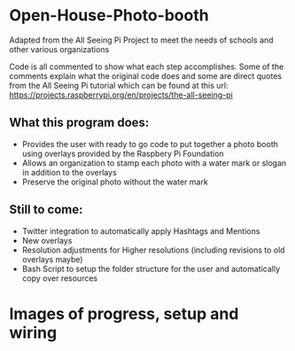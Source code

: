 # Open-House-Photo-booth
Adapted from the All Seeing Pi Project to meet the needs of schools and other various organizations

Code is all commented to show what each step accomplishes. Some of the comments explain what the original code does and some are direct quotes from the All Seeing Pi tutorial which can be found at this url: https://projects.raspberrypi.org/en/projects/the-all-seeing-pi

## What this program does:
 * Provides the user with ready to go code to put together a photo booth using overlays provided by the Raspbery Pi Foundation
 * Allows an organization to stamp each photo with a water mark or slogan in addition to the overlays
 * Preserve the original photo without the water mark

## Still to come:
 * Twitter integration to automatically apply Hashtags and Mentions
 * New overlays
 * Resolution adjustments for Higher resolutions (including revisions to old overlays maybe)
 * Bash Script to setup the folder structure for the user and automatically copy over resources

# Images of progress, setup and wiring
